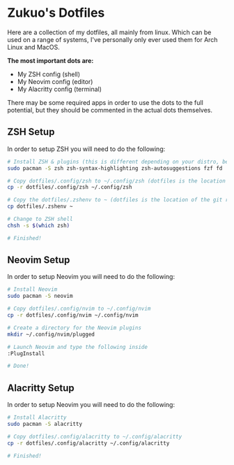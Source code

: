 # Zukuo's Dotfiles

Here are a collection of my dotfiles, all mainly from linux. Which can be used on a range of systems, I've personally only ever used them for Arch Linux and MacOS.

**The most important dots are:**
- My ZSH config (shell)
- My Neovim config (editor)
- My Alacritty config (terminal)

There may be some required apps in order to use the dots to the full potential, but they should be commented in the actual dots themselves.

## ZSH Setup

In order to setup ZSH you will need to do the following:

```bash
# Install ZSH & plugins (this is different depending on your distro, below is for Arch Linux)
sudo pacman -S zsh zsh-syntax-highlighting zsh-autosuggestions fzf fd

# Copy dotfiles/.config/zsh to ~/.config/zsh (dotfiles is the location of the git repo)
cp -r dotfiles/.config/zsh ~/.config/zsh

# Copy the dotfiles/.zshenv to ~ (dotfiles is the location of the git repo)
cp dotfiles/.zshenv ~

# Change to ZSH shell
chsh -s $(which zsh)

# Finished!
```

## Neovim Setup
In order to setup Neovim you will need to do the following:

```bash
# Install Neovim 
sudo pacman -S neovim

# Copy dotfiles/.config/nvim to ~/.config/nvim
cp -r dotfiles/.config/nvim ~/.config/nvim

# Create a directory for the Neovim plugins
mkdir ~/.config/nvim/plugged

# Launch Neovim and type the following inside
:PlugInstall 

# Done!
```

## Alacritty Setup
In order to setup Neovim you will need to do the following:

```bash
# Install Alacritty
sudo pacman -S alacritty

# Copy dotfiles/.config/alacritty to ~/.config/alacritty
cp -r dotfiles/.config/alacritty ~/.config/alacritty

# Finished!
```
